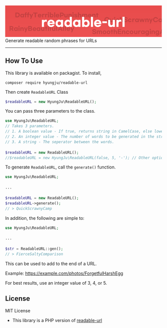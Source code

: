 ![Logo](readable.png)
Generate readable random phrases for URLs

-----

## How To Use
This library is available on packagist.
To install, 
```shell script
composer require hyungju/readable-url
``` 

Then create ``ReadableURL`` Class
```php
$readableURL = new HyungJu\ReadableURL();
```

You can pass three parameters to the class.
```php
use HyungJu\ReadableURL;
// Takes 3 parameters.
// 1. A boolean value - If true, returns string in CamelCase, else lowercase.
// 2. An integer value - The number of words to be generated in the string. (Between 2 and 10).
// 3. A string - The seperator between the words.

$readableURL = new ReadableURL();
//$readableURL = new HyungJu\ReadableURL(false, 5, '-'); // Other options.
```

To generate `ReadableURL`, call the `generate()` function.
```php
use HyungJu\ReadableURL;

...

$readableURL = new ReadableURL();
$readableURL->generate();
// > QuickScrawnyCamp
```

In addition, the following are simple to:
```php
use HyungJu\ReadableURL;

...

$str = ReadableURL::gen();
// > FierceSaltyComparison
```

This can be used to add to the end of a URL.

Example: https://example.com/photos/ForgetfulHarshEgg

For best results, use an integer value of 3, 4, or 5.

## License
MIT License

* This library is a PHP version of [readable-url](https://www.npmjs.com/package/readable-url)